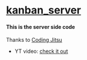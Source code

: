 # [kanban_server](https://github.com/w3tsa/kanban_server)

#### This is the server side code

Thanks to [Coding Jitsu](https://www.youtube.com/@codingjitsu)

- YT video: [check it out](https://www.youtube.com/watch?v=ghEiqsES7cU&lc=UgzVBv5X6Wg1LLfGVvJ4AaABAg&ab_channel=CodingJitsu)

